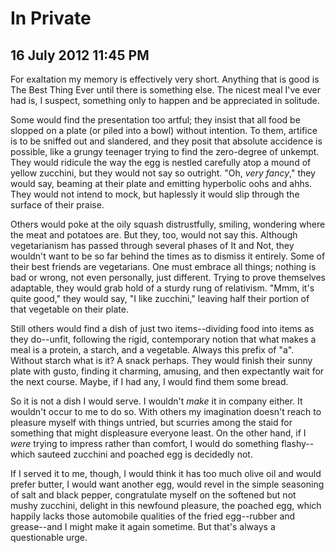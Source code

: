 # In Private
## 16 July 2012 11:45 PM

For exaltation my memory is effectively very short. Anything that is good is The Best Thing Ever until there is something else. The nicest meal I've ever had is, I suspect, something only to happen and be appreciated in solitude.

Some would find the presentation too artful; they insist that all food be slopped on a plate (or piled into a bowl) without intention. To them, artifice is to be sniffed out and slandered, and they posit that absolute accidence is possible, like a grungy teenager trying to find the zero-degree of unkempt. They would ridicule the way the egg is nestled carefully atop a mound of yellow zucchini, but they would not say so outright. "Oh, _very fancy_," they would say, beaming at their plate and emitting hyperbolic oohs and ahhs. They would not intend to mock, but haplessly it would slip through the surface of their praise.

Others would poke at the oily squash distrustfully, smiling, wondering where the meat and potatoes are. But they, too, would not say this. Although vegetarianism has passed through several phases of It and Not, they wouldn't want to be so far behind the times as to dismiss it entirely. Some of their best friends are vegetarians. One must embrace all things; nothing is bad or wrong, not even personally, just different. Trying to prove themselves adaptable, they would grab hold of a sturdy rung of relativism. "Mmm, it's quite good," they would say, "I like zucchini," leaving half their portion of that vegetable on their plate.

Still others would find a dish of just two items--dividing food into items as they do--unfit, following the rigid, contemporary notion that what makes a meal is a protein, a starch, and a vegetable. Always this prefix of "a". Without starch what is it? A snack perhaps. They would finish their sunny plate with gusto, finding it charming, amusing, and then expectantly wait for the next course. Maybe, if I had any, I would find them some bread.

So it is not a dish I would serve. I wouldn't _make_ it in company either. It wouldn't occur to me to do so. With others my imagination doesn't reach to pleasure myself with things untried, but scurries among the staid for something that might displeasure everyone least. On the other hand, if I _were_ trying to impress rather than comfort, I would do something flashy--which sauteed zucchini and poached egg is decidedly not.





If I served it to me, though, I would think it has too much olive oil and would prefer butter, I would want another egg, would revel in the simple seasoning of salt and black pepper, congratulate myself on the softened but not mushy zucchini, delight in this newfound pleasure, the poached egg, which happily lacks those automobile qualities of the fried egg--rubber and grease--and I might make it again sometime. But that's always a questionable urge.

